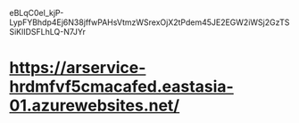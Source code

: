 eBLqC0el_kjP-LypFYBhdp4Ej6N38jffwPAHsVtmzWSrexOjX2tPdem45JE2EGW2iWSj2GzTSSiKlIDSFLhLQ-N7JYr


# https://arservice-hrdmfvf5cmacafed.eastasia-01.azurewebsites.net/
